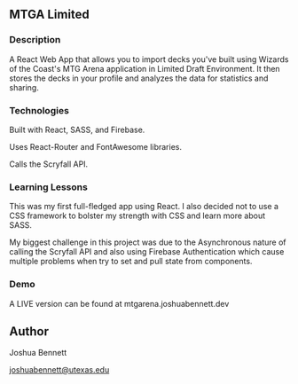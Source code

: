## MTGA Limited

### Description
A React Web App that allows you to import decks you've built using Wizards of the Coast's MTG Arena application in Limited Draft Environment. It then stores the decks in your profile and analyzes the data for statistics and sharing.

### Technologies
Built with React, SASS, and Firebase.

Uses React-Router and FontAwesome libraries.

Calls the Scryfall API.

### Learning Lessons
This was my first full-fledged app using React. I also decided not to use a CSS framework to bolster my strength with CSS and learn more about SASS.

My biggest challenge in this project was due to the Asynchronous nature of calling the Scryfall API and also using Firebase Authentication which cause multiple problems when try to set and pull state from components.

### Demo
A LIVE version can be found at mtgarena.joshuabennett.dev 

## Author
Joshua Bennett

joshuabennett@utexas.edu
